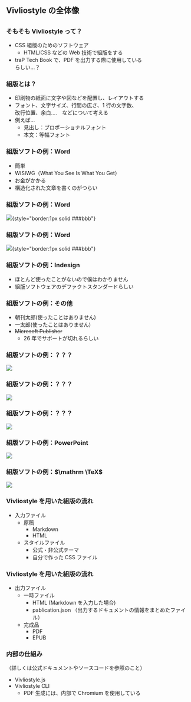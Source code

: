 ## Vivliostyle の全体像


##

### そもそも Vivliostyle って？

- CSS 組版のためのソフトウェア
  - HTML/CSS などの Web 技術で組版をする
- traP Tech Book で、PDF を出力する際に使用している<br>らしい...？

### 組版とは？

- 印刷物の紙面に文字や図などを配置し、レイアウトする
- フォント、文字サイズ、行間の広さ、1 行の文字数、<br>改行位置、余白....　などについて考える
- 例えば...
  - 見出し：プロポーショナルフォント
  - 本文：等幅フォント

### 組版ソフトの例：Word

- 簡単
- WISIWG（What You See Is What You Get）
- お金がかかる
- 構造化された文章を書くのがつらい

### 組版ソフトの例：Word

![](./assets/word_tokikake.png){style="border:1px solid ###bbb"}

<!-- <div class="vertical-container"> -->

<!-- <img src="./assets/word_tokikake.png" width="600px" style="margin: 0 auto; border: 1px solid ###aaa; overflow: hidden;"> -->

<!-- </div> -->

### 組版ソフトの例：Word

![](./assets/word_tokikake_content.png){style="border:1px solid ###bbb"}

<!-- <div class="vertical-container"> -->

<!-- <img src="./assets/word_tokikake_content.png" width="900px" style="margin: 0 auto; border: 1px solid ###aaa;"> -->

<!-- </div> -->

### 組版ソフトの例：Indesign

- ほとんど使ったことがないので僕はわかりません
- 組版ソフトウェアのデファクトスタンダードらしい

### 組版ソフトの例：その他

- 朝刊太郎(使ったことはありません)
- 一太郎(使ったことはありません)
- ~~Microsoft Publisher~~
  - 26 年でサポートが切れるらしい

### 組版ソフトの例：？？？

<!-- <img src="./assets/powerpoint_poster.jpg" width="350px" style="margin: 0 auto;"> -->

![](./assets/powerpoint_poster.jpg)

<!-- <img src="./assets/powerpoint_poster.jpg"> -->

### 組版ソフトの例：？？？

![](./assets/powerpoint_poster_up.jpg)

<!-- <img src="./assets/powerpoint_poster_up.jpg" width="700px" style="margin: 0 auto;"> -->

### 組版ソフトの例：？？？

![](./assets/powerpoint_poster_down.jpg)

<!-- <img src="./assets/powerpoint_poster_down.jpg" width="700px" style="margin: 0 auto;"> -->

### 組版ソフトの例：PowerPoint

![](./assets/powerpoint_window.jpg)

<!-- <img src="./assets/powerpoint_window.jpg" width="700px" style="margin: 0 auto;"> -->

### 組版ソフトの例：$\mathrm \TeX$

![](./assets/tex_sample.png)

<!-- <img src="./assets/tex_sample.png" width="900px" style="margin: 0 auto; border: 1px solid ###aaa;"> -->

### Vivliostyle を用いた組版の流れ

- 入力ファイル
  - 原稿
    - Markdown
    - HTML
  - スタイルファイル
    - 公式・非公式テーマ
    - 自分で作った CSS ファイル

### Vivliostyle を用いた組版の流れ

- 出力ファイル
  - 一時ファイル
    - HTML (Markdown を入力した場合)
    - pablication.json （出力するドキュメントの情報をまとめたファイル）
  - 完成品
    - PDF
    - EPUB

### 内部の仕組み

（詳しくは公式ドキュメントやソースコードを参照のこと）

- Vivliostyle.js
- Vivliostyle CLI
  <!-- - を定義したCSSファイルを元に、印刷可能なPDFファイルを生成する。 -->
  - PDF 生成には、内部で Chromium を使用している